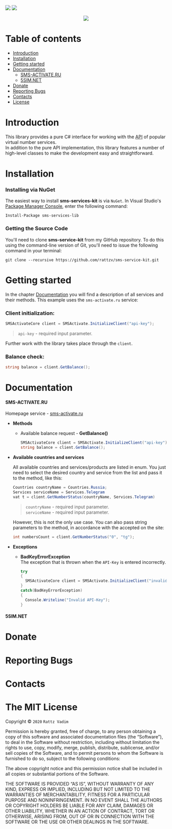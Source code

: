 [![](https://img.shields.io/github/license/rattzv/all-sms-services)](https://license)
[![](https://img.shields.io/badge/service-sms--activate-red.svg)](https://sms-activate.ru/?ref=131777)
<p align="center">
  <img src="https://sun1-86.userapi.com/UR7honv-VPfHipG5NBALuYUNOFiA8dtaLXv3mA/ajGvDqa6SeY.jpg">
</p>

# Table of contents
* [Introduction](#Introduction)
* [Installation](#Installation)
* [Getting started](#Getting-started)
* [Documentation](#Documentation)
    * [SMS-ACTIVATE.RU](#sms-activateru)
    * [5SIM.NET](#5simnet)
* [Donate](#Donate)
* [Reporting Bugs](#Reporting-Bugs)
* [Contacts](#Contacts)
* [License](#The-MIT-License)

# Introduction
This library provides a pure C# interface for working with the [API](https://en.wikipedia.org/wiki/API) of popular virtual number services.  
In addition to the pure API implementation, this library features a number of high-level classes to make the development easy and straightforward.

# Installation
### Installing via NuGet
The easiest way to install **sms-services-kit** is via `NuGet`.
In Visual Studio's [Package Manager Console](http://docs.nuget.org/docs/start-here/using-the-package-manager-console), enter the following command:
```
Install-Package sms-services-lib
```

### Getting the Source Code
You'll need to clone **sms-service-kit** from my GitHub repository. To do this using the command-line version of Git, you'll need to issue the following command in your terminal:
```
git clone --recursive https://github.com/rattzv/sms-service-kit.git
```

# Getting started
In the chapter [Documentation](#Documentation) you will find a description of all services and their methods. This example uses the `sms-activate.ru` service:
### Client initialization:

```csharp
SMSActivateCore client = SMSActivate.InitializeClient("api-key");
```
>`api-key` - required input parameter.  

Further work with the library takes place through the `client`.
### Balance check:
```csharp
string balance = client.GetBalance();
```
# Documentation

#### SMS-ACTIVATE.RU
Homepage service - [sms-activate.ru](https://sms-activate.ru/?ref=131777)
- **Methods**  
  - Available balance request - **GetBalance()**
    ```csharp
    SMSActivateCore client = SMSActivate.InitializeClient("api-key");
    string balance = client.GetBalance();
    ```
- **Available countries and services**

  All available countries and services/products are listed in enum. You just need to select the desired country and service from the list and pass it to the method, like this:
  ```csharp
  Countries countryName = Countries.Russia;
  Services serviceName = Services.Telegram
  vat t = client.GetNumberStatus(countryName, Services.Telegram)
  ```
  > `countryName` - required input parameter.  
    `serviceName` - required input parameter.
  
  However, this is not the only use case. You can also pass string parameters to the method, in accordance with the accepted on the site:
  ```csharp
  int numbersCount = client.GetNumberStatus("0", "tg");
  ```
- **Exceptions**
  - **BadKeyErrorException**  
    The exception that is thrown when the `API-Key` is entered incorrectly.
    ```csharp
    try
    {
      SMSActivateCore client = SMSActivate.InitializeClient("invalidAPIKey");
    }
    catch(BadKeyErrorException)
    {
      Console.Writeline("Invalid API-Key");
    }
    ```

#### 5SIM.NET
# Donate
# Reporting Bugs
# Contacts
# The MIT License

Copyright © `2020` `Rattz Vadim`

Permission is hereby granted, free of charge, to any person
obtaining a copy of this software and associated documentation
files (the “Software”), to deal in the Software without
restriction, including without limitation the rights to use,
copy, modify, merge, publish, distribute, sublicense, and/or sell
copies of the Software, and to permit persons to whom the
Software is furnished to do so, subject to the following
conditions:

The above copyright notice and this permission notice shall be
included in all copies or substantial portions of the Software.

THE SOFTWARE IS PROVIDED “AS IS”, WITHOUT WARRANTY OF ANY KIND,
EXPRESS OR IMPLIED, INCLUDING BUT NOT LIMITED TO THE WARRANTIES
OF MERCHANTABILITY, FITNESS FOR A PARTICULAR PURPOSE AND
NONINFRINGEMENT. IN NO EVENT SHALL THE AUTHORS OR COPYRIGHT
HOLDERS BE LIABLE FOR ANY CLAIM, DAMAGES OR OTHER LIABILITY,
WHETHER IN AN ACTION OF CONTRACT, TORT OR OTHERWISE, ARISING
FROM, OUT OF OR IN CONNECTION WITH THE SOFTWARE OR THE USE OR
OTHER DEALINGS IN THE SOFTWARE.
